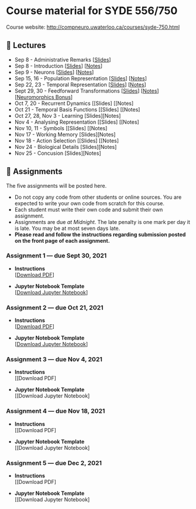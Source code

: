 # Course material for SYDE 556/750

Course website: http://compneuro.uwaterloo.ca/courses/syde-750.html

## 🎒 Lectures

- Sep 8 - Administrative Remarks [[Slides](https://github.com/celiasmith/syde556-f22/raw/master/lectures/lecture_00/syde556_lecture_00_slides_distr.pdf)]
- Sep 8 - Introduction [[Slides](https://github.com/celiasmith/syde556-f22/raw/master/lectures/lecture_01/syde556_lecture_01_slides_distr.pdf)] [[Notes](https://github.com/celiasmith/syde556-f22/raw/master/lectures/lecture_01/syde556_lecture_01_notes.pdf)]
- Sep 9 - Neurons [[Slides](https://github.com/celiasmith/syde556-f22/raw/master/lectures/lecture_02/syde556_lecture_02_slides_distr.pdf)] [[Notes](https://github.com/celiasmith/syde556-f22/raw/master/lectures/lecture_02/syde556_lecture_02_notes.pdf)]
- Sep 15, 16 - Population Representation [[Slides](https://github.com/celiasmith/syde556-f22/raw/master/lectures/lecture_03/syde556_lecture_03_slides_distr.pdf)] [[Notes](https://github.com/celiasmith/syde556-f22/raw/master/lectures/lecture_03/syde556_lecture_03_notes.pdf)]
- Sep 22, 23 - Temporal Representation [[Slides](https://github.com/celiasmith/syde556-f22/raw/master/lectures/lecture_04/syde556_lecture_04_slides_distr.pdf)] [[Notes](https://github.com/celiasmith/syde556-f22/raw/master/lectures/lecture_04/syde556_lecture_04_notes.pdf)]
- Sept 29, 30 - Feedforward Transformations [[Slides](https://github.com/celiasmith/syde556-f22/raw/master/lectures/lecture_05/syde556_lecture_05_slides_distr.pdf)] [[Notes](https://github.com/celiasmith/syde556-f22/raw/master/lectures/lecture_05/syde556_lecture_05_notes.pdf)][[Neuromorphics Bonus](https://github.com/celiasmith/syde556-f22/raw/master/lectures/lecture_05/neuromorphics_intro_2022.pdf)]
- Oct 7, 20 - Recurrent Dynamics [[Slides]<!--(https://github.com/celiasmith/syde556-f22/raw/master/lectures/lecture_06/syde556_lecture_06_slides_distr.pdf)]--> [[Notes]<!--(https://github.com/celiasmith/syde556-f22/raw/master/lectures/lecture_06/syde556_lecture_06_notes.pdf)]-->
- Oct 21 - Temporal Basis Functions [[Slides]<!--(https://github.com/celiasmith/syde556-f22/raw/master/lectures/lecture_07/syde556_lecture_07_slides_distr.pdf)]--> [[Notes]<!--(https://github.com/celiasmith/syde556-f22/raw/master/lectures/lecture_07/syde556_lecture_07_notes.pdf)]-->
- Oct 27, 28, Nov 3 - Learning [Slides][Notes]
- Nov 4 - Analysing Representation [[Slides]<!--(https://github.com/celiasmith/syde556-f22/raw/master/lectures/lecture_09/syde556_lecture_09_slides_distr.pdf)]--> [[Notes]<!--(https://github.com/celiasmith/syde556-f22/raw/master/lectures/lecture_09/syde556_lecture_09_notes.pdf)]-->
- Nov 10, 11 - Symbols [[Slides]<!--(https://github.com/celiasmith/syde556-f22/raw/master/lectures/lecture_10/syde556_lecture_10_slides_distr.pdf)]--> [[Notes]<!--(https://github.com/celiasmith/syde556-f22/raw/master/lectures/lecture_10/syde556_lecture_10_notes.pdf)]-->
- Nov 17 - Working Memory [Slides][Notes]
- Nov 18 -  Action Selection [[Slides]<!--(https://github.com/celiasmith/syde556-f22/raw/master/lectures/lecture_11/syde556_lecture_11_slides_distr.pdf)]--> [[Notes]<!--(https://github.com/celiasmith/syde556-f22/raw/master/lectures/lecture_10/syde556_lecture_10_notes.pdf)]-->
- Nov 24 - Biological Details [Slides][Notes]
- Nov 25 - Concusion [Slides][Notes]

## 📝 Assignments

The five assignments will be posted here.

 * Do not copy any code from other students or online sources.  You are expected to write your own code from scratch for this course.
 * Each student must write their own code and submit their own assignment.
 * Assignments are due _at Midnight_.  The late penalty is one mark per day it is late. You may be at most seven days late.
 * **Please read and follow the instructions regarding submission posted on the front page of each assignment.**
 
### Assignment 1 ― due Sept 30, 2021

-   **Instructions**  
  [[Download PDF](https://github.com/celiasmith/syde556-f22/raw/master/assignments/assignment_01/syde556_assignment_01.pdf)]

-   **Jupyter Notebook Template**  
  [[Download Jupyter Notebook](https://github.com/celiasmith/syde556-f22/raw/master/assignments/assignment_01/syde556_assignment_01_template.ipynb)]


### Assignment 2 ― due Oct 21, 2021

-   **Instructions**  
  [[Download PDF](https://github.com/celiasmith/syde556-f22/raw/master/assignments/assignment_02/syde556_assignment_02.pdf)]

-   **Jupyter Notebook Template**  
  [[Download Jupyter Notebook](https://github.com/celiasmith/syde556-f22/raw/master/assignments/assignment_02/syde556_assignment_02_template.ipynb)]

### Assignment 3 ― due Nov 4, 2021

-   **Instructions**  
  [[Download PDF]<!--(https://github.com/celiasmith/syde556-f22/raw/master/assignments/assignment_03/syde556_assignment_03.pdf)]-->

-   **Jupyter Notebook Template**  
  [[Download Jupyter Notebook]<!--(https://github.com/celiasmith/syde556-f22/raw/master/assignments/assignment_03/syde556_assignment_03_template.ipynb)]-->

### Assignment 4 ― due Nov 18, 2021

-   **Instructions**  
  [[Download PDF]<!--(https://github.com/celiasmith/syde556-f22/raw/master/assignments/assignment_04/syde556_assignment_04.pdf)]-->

-   **Jupyter Notebook Template**  
  [[Download Jupyter Notebook]<!--(https://github.com/celiasmith/syde556-f22/raw/master/assignments/assignment_04/syde556_assignment_04_template.ipynb)]-->

### Assignment 5 ― due Dec 2, 2021

-   **Instructions**  
  [[Download PDF]<!--(https://github.com/celiasmith/syde556-f22/raw/master/assignments/assignment_05/syde556_assignment_05.pdf)]-->

-   **Jupyter Notebook Template**  
  [[Download Jupyter Notebook]<!--(https://github.com/celiasmith/syde556-f22/raw/master/assignments/assignment_05/syde556_assignment_05_template.ipynb)]-->
